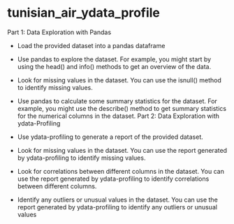 # tunisian_air_ydata_profile
Part 1: Data Exploration with Pandas

* Load the provided dataset into a pandas dataframe
* Use pandas to explore the dataset. For example, you might start by using the head() and info() methods to get an overview of the data.
* Look for missing values in the dataset. You can use the isnull() method to identify missing values.
* Use pandas to calculate some summary statistics for the dataset. For example, you might use the describe() method to get summary statistics for the numerical columns in the dataset.
Part 2: Data Exploration with ydata-Profiling

* Use ydata-profiling to generate a report of the provided dataset.
* Look for missing values in the dataset. You can use the report generated by ydata-profiling to identify missing values.
* Look for correlations between different columns in the dataset. You can use the report generated by ydata-profiling to identify correlations between different columns.
* Identify any outliers or unusual values in the dataset. You can use the report generated by ydata-profiling to identify any outliers or unusual values

